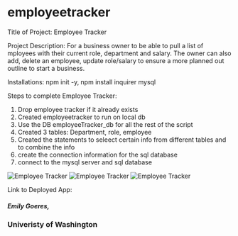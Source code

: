 # employeetracker
Title of Project: Employee Tracker

Project Description: For a business owner to be able to pull a list of mployees with their current role, department and salary. The owner can also add, delete an employee, update role/salary to ensure a more planned out outline to start a business. 

Installations: npm init -y, npm install inquirer mysql


Steps to complete Employee Tracker:
1. Drop employee tracker if it already exists
2. Created employeetracker to run on local db
3. Use the DB employeeTracker_db for all the rest of the script
4. Created 3 tables: Department, role, employee
5. Created the statements to seleect certain info from different tables and to combine the info
6. create the connection information for the sql database
7. connect to the mysql server and sql database


![Employee Tracker]()
![Employee Tracker]()
![Employee Tracker]()


Link to Deployed App:

##### Emily Goeres, 
### Univeristy of Washington